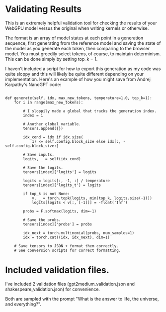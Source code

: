 # Validating Results

This is an extremely helpful validation tool for checking the results of your WebGPU model versus the original when writing kernels or otherwise.

The format is an array of model states at each point in a generation sequence, first generating from the reference model and saving the state of the model as you generate each token, then comparing to the browser model. You must greedily select tokens, of course, to maintain determinism. This can be done simply by setting top_k = 1.

I haven't included a script for how to export this generation as my code was quite sloppy and this will likely be quite different depending on your implementation. Here's an example of how you might save from Andrej Karpathy's NanoGPT code:

```

def generate(self, idx, max_new_tokens, temperature=1.0, top_k=1):
    for i in range(max_new_tokens):

        # I sloppily made a global that tracks the generation index.
        index = i

        # Another global variable.
        tensors.append({})

        idx_cond = idx if idx.size(
            1) <= self.config.block_size else idx[:, -self.config.block_size:]

        # Save inputs.
        logits, _ = self(idx_cond)

        # Save the logits.
        tensors[index]['logits'] = logits

        logits = logits[:, -1, :] / temperature
        tensors[index]['logits_t'] = logits

        if top_k is not None:
            v, _ = torch.topk(logits, min(top_k, logits.size(-1)))
            logits[logits < v[:, [-1]]] = -float('Inf')

        probs = F.softmax(logits, dim=-1)

        # Save the probs.
        tensors[index]['probs'] = probs

        idx_next = torch.multinomial(probs, num_samples=1)
        idx = torch.cat((idx, idx_next), dim=1)

    # Save tensors to JSON + format them correctly.
    # See conversion scripts for correct formatting.
```

# Included validation files.

I've included 2 validation files (gpt2medium_validation.json and shakespeare_validation.json) for convenience.

Both are sampled with the prompt "What is the answer to life, the universe, and everything?".

